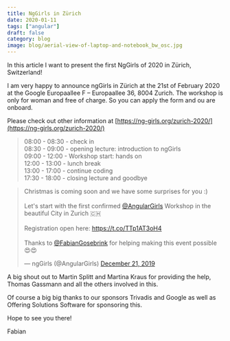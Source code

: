 ```yaml
---
title: NgGirls in Zürich
date: 2020-01-11
tags: ["angular"]
draft: false
category: blog
image: blog/aerial-view-of-laptop-and-notebook_bw_osc.jpg
---
```


In this article I want to present the first NgGirls of 2020 in Zürich, Switzerland!

I am very happy to announce ngGirls in Zürich at the 21st of February 2020 at the Google Europaallee F – Europaallee 36, 8004 Zurich. The workshop is only for woman and free of charge. So you can apply the form and ou are onboard.

Please check out other information at [https://ng-girls.org/zurich-2020/](https://ng-girls.org/zurich-2020/)

> 08:00 - 08:30 - check in<br/>
> 08:30 - 09:00 - opening lecture: introduction to ngGirls<br/>
> 09:00 - 12:00 - Workshop start: hands on<br/>
> 12:00 - 13:00 - lunch break<br/>
> 13:00 - 17:00 - continue coding<br/>
> 17:30 - 18:00 - closing lecture and goodbye

<blockquote class="twitter-tweet" data-partner="tweetdeck"><p lang="en" dir="ltr">Christmas is coming soon and we have some surprises for you :)<br><br>Let&#39;s start with the first confirmed <a href="https://twitter.com/AngularGirls?ref_src=twsrc%5Etfw">@AngularGirls</a> Workshop in the beautiful City in Zurich 🇨🇭<br><br>Registration open here: <a href="https://t.co/TTp1AT3oH4">https://t.co/TTp1AT3oH4</a><br><br>Thanks to <a href="https://twitter.com/FabianGosebrink?ref_src=twsrc%5Etfw">@FabianGosebrink</a> for helping making this event possible 😍😍</p>&mdash; ngGirls (@AngularGirls) <a href="https://twitter.com/AngularGirls/status/1208421681649328128?ref_src=twsrc%5Etfw">December 21, 2019</a></blockquote>
<script async src="https://platform.twitter.com/widgets.js" charset="utf-8"></script>

A big shout out to Martin Splitt and Martina Kraus for providing the help, Thomas Gassmann and all the others involved in this.

Of course a big big thanks to our sponsors Trivadis and Google as well as Offering Solutions Software for sponsoring this.

Hope to see you there!

Fabian
